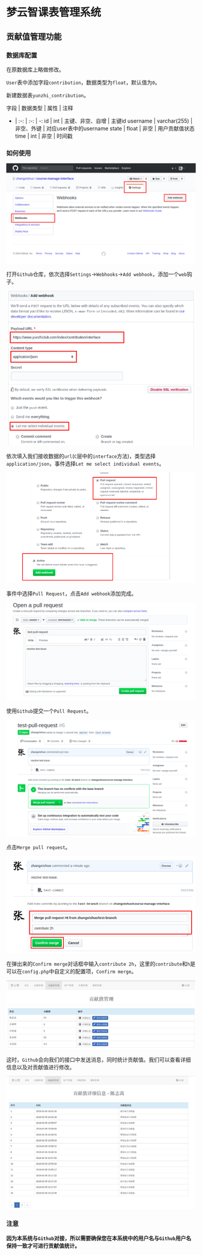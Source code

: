 # 梦云智课表管理系统

## 贡献值管理功能

### 数据库配置

在原数据库上略做修改。

`User`表中添加字段`contribution`，数据类型为`float`，默认值为`0`。

新建数据表`yunzhi_contribution`。

字段 | 数据类型 | 属性 | 注释
- | :-: | :-: | -:
id | int | 主键、非空、自增 | 主键id
username | varchar(255) | 非空、外键 | 对应user表中的username
state | float | 非空 | 用户贡献值状态
time | int | 非空 | 时间戳

### 如何使用

![](image/contribution/0.png)

打开`Github`仓库，依次选择`Settings`->`Webhooks`->`Add webhook`，添加一个`web`钩子。

![](image/contribution/1.png)

依次填入我们接收数据的`url`(`C`层中的`interface`方法)，类型选择`application/json`，事件选择`Let me select individual events`。

![](image/contribution/2.png)

事件中选择`Pull Request`，点击`Add webhook`添加完成。

![](image/contribution/3.png)

使用`Github`提交一个`Pull Request`。

![](image/contribution/4.png)

点击`Merge pull request`。

![](image/contribution/5.png)

在弹出来的`Confirm merge`对话框中输入`contribute 2h`，这里的`contribute`和`h`是可以在`config.php`中自定义的配置项，`Confirm merge`。

![](image/contribution/6.png)

这时，`Github`会向我们的接口中发送消息，同时统计贡献值。我们可以查看详细信息以及对贡献值进行修改。

![](image/contribution/7.png)

### 注意

**因为本系统与`Github`对接，所以需要确保您在本系统中的用户名与`Github`用户名保持一致才可进行贡献值统计。**
